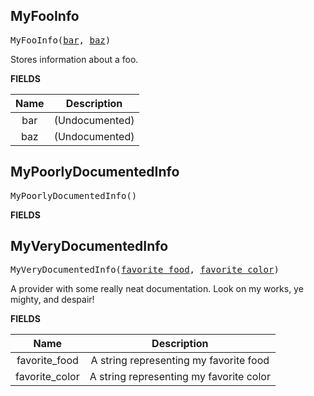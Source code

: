<!-- Generated with Stardoc: http://skydoc.bazel.build -->

<a name="#MyFooInfo"></a>

## MyFooInfo

<pre>
MyFooInfo(<a href="#MyFooInfo-bar">bar</a>, <a href="#MyFooInfo-baz">baz</a>)
</pre>

Stores information about a foo.

**FIELDS**


| Name  | Description |
| :-------------: | :-------------: |
| bar |  (Undocumented)    |
| baz |  (Undocumented)    |


<a name="#MyPoorlyDocumentedInfo"></a>

## MyPoorlyDocumentedInfo

<pre>
MyPoorlyDocumentedInfo()
</pre>



**FIELDS**



<a name="#MyVeryDocumentedInfo"></a>

## MyVeryDocumentedInfo

<pre>
MyVeryDocumentedInfo(<a href="#MyVeryDocumentedInfo-favorite_food">favorite_food</a>, <a href="#MyVeryDocumentedInfo-favorite_color">favorite_color</a>)
</pre>


A provider with some really neat documentation.
Look on my works, ye mighty, and despair!


**FIELDS**


| Name  | Description |
| :-------------: | :-------------: |
| favorite_food |  A string representing my favorite food    |
| favorite_color |  A string representing my favorite color    |


